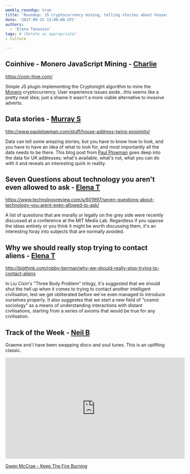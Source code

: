 ```yaml
---
weekly_roundup: true
title: 'Roundup: JS cryptocurrency mining, telling stories about houses with data, 7 questions, and talking with aliens'
date: '2017-09-15 13:00:00 UTC'
authors:
  - 'Elena Tanasoiu'
tags: # (Delete as appropriate)
- Culture

---
```


## Coinhive - Monero JavaScript Mining - [Charlie](/people#charlie-egan)

https://coin-hive.com/

Simple JS plugin implementing the Cryptonight algorithm to mine the
[Monero](https://getmonero.org/) cryptocurrency. User experience issues
aside...this seems like a pretty neat idea; just a shame it wasn't a more
viable alternative to invasive adverts.

## Data stories - [Murray S](/people#murray-steele)

http://www.paulplowman.com/stuff/house-address-twins-proximity/

Data can tell some amazing stories; but you have to know how to look,
and you have to have an idea of what to look for, and most importantly
all the data needs to be there.  This blog post from [Paul
Plowman](https://twitter.com/tallscreen) goes deep into the data for
UK addresses; what's available, what's not, what you can do with it
and reveals an interesting quirk in reality.

## Seven Questions about technology you aren't even allowed to ask - [Elena T](/people#elena-tanasoiu)

https://www.technologyreview.com/s/601997/seven-questions-about-technology-you-arent-even-allowed-to-ask/

A list of questions that are morally or legally on the grey side were recently
discussed at a conference at the MIT Media Lab. Regardless if you oppose the
ideas entirely or you think it might be worth discussing them, it's an interesting
foray into subjects that are normally avoided.

## Why we should really stop trying to contact aliens - [Elena T](/people#elena-tanasoiu)

http://bigthink.com/robby-berman/why-we-should-really-stop-trying-to-contact-aliens

In Liu Cixin's "Three Body Problem" trilogy, it's suggested that we should shut
the hell up when it comes to trying to contact another intelligent civilisation,
lest we get obliterated before we've even managed to introduce ourselves properly.
It also suggestes that we start a new field of "cosmic sociology" as a means of
understanding interactions with distant civilisations, starting from a series of
axioms that would be true for any civilisation.

## Track of the Week - [Neil B](/people#neil-van-beinum)

Graeme and I have been swapping disco and soul tunes. This is an uplifting classic.

<iframe width="560" height="315" src="https://www.youtube.com/embed/h5rMfLJKwIE" frameborder="0" allowfullscreen></iframe>

[Gwen McCrae - Keep The Fire Burning](https://www.youtube.com/watch?v=h5rMfLJKwIE)
